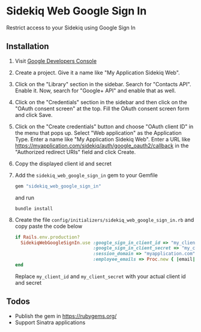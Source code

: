 # Sidekiq Web Google Sign In

Restrict access to your Sidekiq using Google Sign In

## Installation

1. Visit [Google Developers Console](console.developers.google.com)

2. Create a project. Give it a name like "My Application Sidekiq Web".

3. Click on the "Library" section in the sidebar. Search for "Contacts API". Enable it. Now, search for "Google+ API" and enable that as well.

4. Click on the "Credentials" section in the sidebar and then click on the "OAuth consent screen" at the top. Fill the OAuth consent screen form and click Save.

5. Click on the "Create credentials" button and choose "OAuth client ID" in the menu that pops up. Select "Web application" as the Application Type. Enter a name like "My Application Sidekiq Web". Enter a URL like https://myapplication.com/sidekiq/auth/google_oauth2/callback in the "Authorized redirect URIs" field and click Create.

6. Copy the displayed client id and secret

7. Add the `sidekiq_web_google_sign_in` gem to your Gemfile

   ```ruby
   gem "sidekiq_web_google_sign_in"
   ```

   and run

   ```
   bundle install
   ```

8. Create the file `config/initializers/sidekiq_web_google_sign_in.rb` and copy paste the code below

   ```ruby
   if Rails.env.production?
     SidekiqWebGoogleSignIn.use :google_sign_in_client_id => "my_client_id",
                                :google_sign_in_client_secret => "my_client_secret",
                                :session_domain => "myapplication.com",
                                :employee_emails => Proc.new { |email| email.end_with?("@myapplication.com") }
   end
   ```

   Replace `my_client_id` and `my_client_secret` with your actual client id and secret

## Todos

- Publish the gem in https://rubygems.org/
- Support Sinatra applications